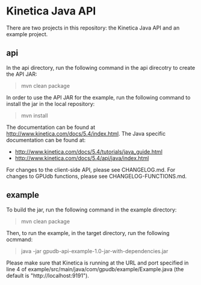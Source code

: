 Kinetica Java API 
=================

There are two projects in this repository: the Kinetica Java API and an example
project.

api
---

In the api directory, run the following command in the api direcotry to create
the API JAR:

> mvn clean package


In order to use the API JAR for the example, run the following command to
install the jar in the local repository:

> mvn install


The documentation can be found at http://www.kinetica.com/docs/5.4/index.html.
The Java specific documentation can be found at:

*   http://www.kinetica.com/docs/5.4/tutorials/java_guide.html
*   http://www.kinetica.com/docs/5.4/api/java/index.html


For changes to the client-side API, please see CHANGELOG.md.  For changes
to GPUdb functions, please see CHANGELOG-FUNCTIONS.md.



example
-------

To build the jar, run the following command in the example directory:

> mvn clean package


Then, to run the example, in the target directory, run the following ocmmand:

> java -jar gpudb-api-example-1.0-jar-with-dependencies.jar

Please make sure that Kinetica is running at the URL and port specified in
line 4 of example/src/main/java/com/gpudb/example/Example.java (the default
is "http://localhost:9191").